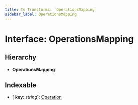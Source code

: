 ```yaml
---
title: Ts Transforms: `OperationsMapping`
sidebar_label: OperationsMapping
---
```


# Interface: OperationsMapping

## Hierarchy

* **OperationsMapping**

## Indexable

* \[ **key**: *string*\]: [Operation](operation.md)
